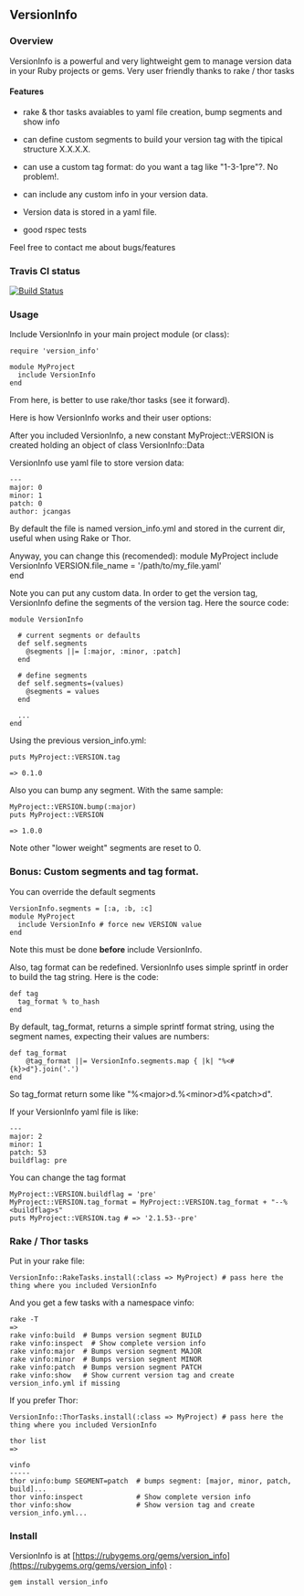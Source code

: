 ## VersionInfo

### Overview

  VersionInfo is a powerful and very lightweight gem to manage version data in your Ruby projects or gems. Very user friendly thanks to rake / thor tasks

####  Features

  * rake & thor tasks avaiables to yaml file creation, bump segments and show info

  * can define custom segments to build your version tag with the tipical structure X.X.X.X.

  * can use a custom tag format: do you want a tag like "1-3-1pre"?. No problem!.

  * can include any custom info in your version data.

  * Version data is stored in a yaml file.
  
  * good rspec tests


  Feel free to contact me about bugs/features

### Travis CI status

[![Build Status](https://secure.travis-ci.org/jcangas/version_info.png)](http://travis-ci.org/jcangas/version_info)

### Usage

Include VersionInfo in your main project module (or class):

    require 'version_info'

    module MyProject
      include VersionInfo
    end

From here, is better to use rake/thor tasks (see it forward). 

Here is how VersionInfo works and their user options:

After you included VersionInfo, a new constant MyProject::VERSION is created holding an object of class VersionInfo::Data

VersionInfo use yaml file to store version data:

    --- 
    major: 0
    minor: 1
    patch: 0
    author: jcangas

By default the file is named version_info.yml and stored in the current dir, useful
when using Rake or Thor.

Anyway, you can change this (recomended):
    module MyProject
      include VersionInfo
      VERSION.file_name = '/path/to/my_file.yaml'      
    end

Note you can put any custom data. In order to get the version tag, VersionInfo define the segments of the version tag. Here the source code:

    module VersionInfo

      # current segments or defaults
      def self.segments
        @segments ||= [:major, :minor, :patch] 
      end

      # define segments
      def self.segments=(values)
        @segments = values
      end

      ...
    end

Using the previous version_info.yml:

    puts MyProject::VERSION.tag

    => 0.1.0

Also you can bump any segment. With the same sample:

    MyProject::VERSION.bump(:major)
    puts MyProject::VERSION

    => 1.0.0

Note other "lower weight" segments are reset to 0.

### Bonus: Custom segments and tag format.

  You can override the default segments

    VersionInfo.segments = [:a, :b, :c]
    module MyProject
      include VersionInfo # force new VERSION value
    end

  Note this must be done **before** include VersionInfo.

 Also, tag format can be redefined. VersionInfo uses simple
sprintf in order to build the tag string. Here is the code:

    def tag
      tag_format % to_hash
    end

By default, tag_format, returns a simple sprintf format string,
using the segment names, expecting their values are numbers:

    def tag_format
	    @tag_format ||= VersionInfo.segments.map { |k| "%<#{k}>d"}.join('.')
    end

So tag_format return some like "%\<major\>d.%\<minor\>d%\<patch\>d".

If your VersionInfo yaml file is like:

    --- 
    major: 2
    minor: 1
    patch: 53
    buildflag: pre

You can change the tag format

    MyProject::VERSION.buildflag = 'pre'
    MyProject::VERSION.tag_format = MyProject::VERSION.tag_format + "--%<buildflag>s"
    puts MyProject::VERSION.tag # => '2.1.53--pre'    

### Rake / Thor tasks

Put in your rake file:

    VersionInfo::RakeTasks.install(:class => MyProject) # pass here the thing where you included VersionInfo

And you get a few tasks with a namespace vinfo:

    rake -T
    =>
    rake vinfo:build  # Bumps version segment BUILD
    rake vinfo:inspect  # Show complete version info
    rake vinfo:major  # Bumps version segment MAJOR
    rake vinfo:minor  # Bumps version segment MINOR
    rake vinfo:patch  # Bumps version segment PATCH
    rake vinfo:show   # Show current version tag and create version_info.yml if missing

If you prefer Thor:

    VersionInfo::ThorTasks.install(:class => MyProject) # pass here the thing where you included VersionInfo

    thor list
    =>

    vinfo
    -----
    thor vinfo:bump SEGMENT=patch  # bumps segment: [major, minor, patch, build]...
    thor vinfo:inspect             # Show complete version info
    thor vinfo:show                # Show version tag and create version_info.yml...

### Install

 VersionInfo is at [https://rubygems.org/gems/version_info](https://rubygems.org/gems/version_info) :

    gem install version_info

